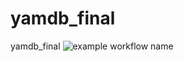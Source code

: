 # yamdb_final
yamdb_final
![example workflow name](https://github.com/ayztuva/yamdb_final/workflows/CI/badge.svg)